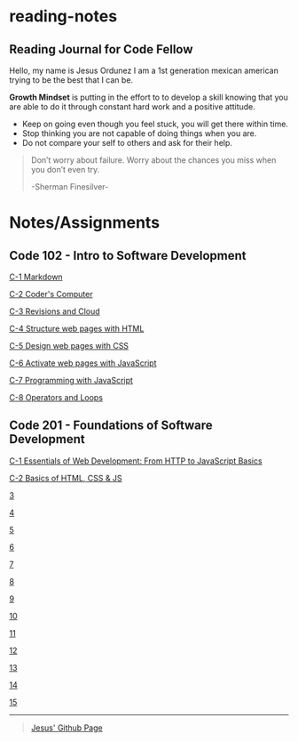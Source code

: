 # reading-notes
## Reading Journal for Code Fellow
Hello, my name is Jesus Ordunez I am a 1st generation mexican american trying to be the best that I can be.

**Growth Mindset** is putting in the effort to to develop a skill knowing that you are able to do it through constant hard work and a positive attitude.

- Keep on going even though you feel stuck, you will get there within time.
- Stop thinking you are not capable of doing things when you are.
- Do not compare your self to others and ask for their help. 

> Don’t worry about failure. Worry about the chances you miss when you don’t even try.
>
> -Sherman Finesilver-

# Notes/Assignments
## Code 102 - Intro to Software Development
[C-1 Markdown](https://jnez405.github.io/reading-notes/Course102/C-1_Markdown)

[C-2 Coder's Computer](https://jnez405.github.io/reading-notes/Course102/C-2_Coders_Computer)

[C-3 Revisions and Cloud](https://jnez405.github.io/reading-notes/Course102/C-3_Revisions_and_Cloud)

[C-4 Structure web pages with HTML](https://jnez405.github.io/reading-notes/Course102/C-4_Structure_web_pages_with_HTML)

[C-5 Design web pages with CSS](https://jnez405.github.io/reading-notes/Course102/C-5_Design_web_pages_with_CSS)

[C-6 Activate web pages with JavaScript](https://jnez405.github.io/reading-notes/Course102/C-6_Activate_web_pages_with_JavaScript)

[C-7 Programming with JavaScript](https://jnez405.github.io/reading-notes/Course102/C-7_Programming_with_JavaScript)

[C-8 Operators and Loops](https://jnez405.github.io/reading-notes/Course102/C-8_Operators_and_Loops)

## Code 201 - Foundations of Software Development
[C-1 Essentials of Web Development: From HTTP to JavaScript Basics](https://jnez405.github.io/reading-notes/Course201/class-01)

[C-2 Basics of HTML, CSS & JS](https://jnez405.github.io/reading-notes/Course201/class-02)

[3](https://jnez405.github.io/reading-notes/Course201/3)

[4](https://jnez405.github.io/reading-notes/Course201/4)

[5](https://jnez405.github.io/reading-notes/Course201/5)

[6](https://jnez405.github.io/reading-notes/Course201/6)

[7](https://jnez405.github.io/reading-notes/Course201/7)

[8](https://jnez405.github.io/reading-notes/Course201/8)

[9](https://jnez405.github.io/reading-notes/Course201/9)

[10](https://jnez405.github.io/reading-notes/Course201/10)

[11](https://jnez405.github.io/reading-notes/Course201/11)

[12](https://jnez405.github.io/reading-notes/Course201/12)

[13](https://jnez405.github.io/reading-notes/Course201/13)

[14](https://jnez405.github.io/reading-notes/Course201/14)

[15](https://jnez405.github.io/reading-notes/Course201/15)

***

> [Jesus' Github Page](https://github.com/Jnez405)
